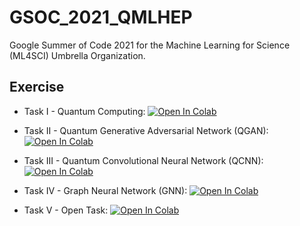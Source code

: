 # GSOC_2021_QMLHEP
Google Summer of Code 2021 for the Machine Learning for Science (ML4SCI) Umbrella Organization.

## Exercise
* Task I - Quantum Computing: [![Open In Colab](https://colab.research.google.com/assets/colab-badge.svg)](https://colab.research.google.com/github/AlkaidCheng/GSoC2021_QMLHEP/blob/master/notebooks/TaskI_QuantumComputing.ipynb)

* Task II - Quantum Generative Adversarial Network (QGAN): [![Open In Colab](https://colab.research.google.com/assets/colab-badge.svg)](https://colab.research.google.com/github/AlkaidCheng/GSoC2021_QMLHEP/blob/master/notebooks/TaskII_QuantunGAN.ipynb)

* Task III - Quantum Convolutional Neural Network (QCNN): [![Open In Colab](https://colab.research.google.com/assets/colab-badge.svg)](https://colab.research.google.com/github/AlkaidCheng/GSoC2021_QMLHEP/blob/master/notebooks/TaskIII_QuantumCNN.ipynb)

* Task IV - Graph Neural Network (GNN): [![Open In Colab](https://colab.research.google.com/assets/colab-badge.svg)](https://colab.research.google.com/github/AlkaidCheng/GSoC2021_QMLHEP/blob/master/notebooks/TaskIV_GraphNeuralNetwork.ipynb)

* Task V - Open Task: [![Open In Colab](https://colab.research.google.com/assets/colab-badge.svg)](https://colab.research.google.com/github/AlkaidCheng/GSoC2021_QMLHEP/blob/master/notebooks/TaskV_OpenTask.ipynb)
